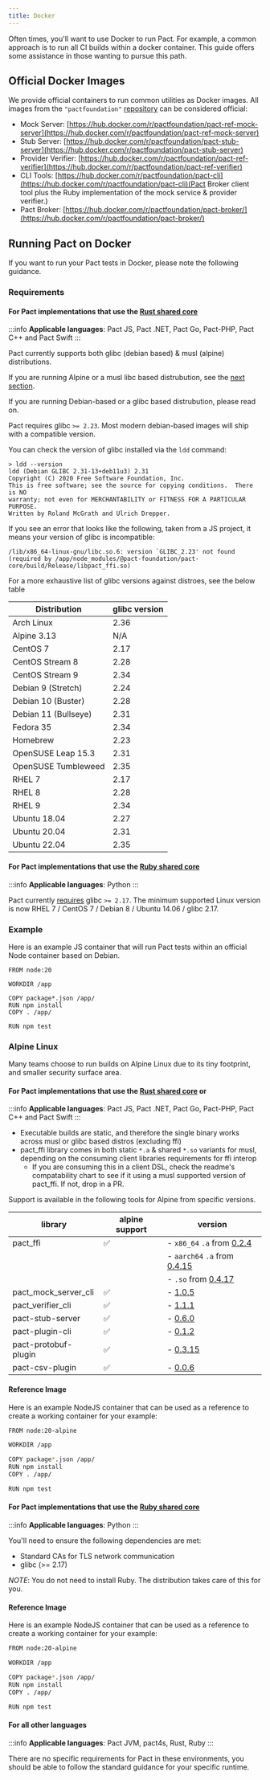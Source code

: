 ```yaml
---
title: Docker
---
```


Often times, you'll want to use Docker to run Pact. For example, a common approach is to run all CI builds within a docker container. This guide offers some assistance in those wanting to pursue this path.

## Official Docker Images

We provide official containers to run common utilities as Docker images. All images from the `"pactfoundation"` [repository](https://hub.docker.com/u/pactfoundation) can be considered official:

* Mock Server: [https://hub.docker.com/r/pactfoundation/pact-ref-mock-server](https://hub.docker.com/r/pactfoundation/pact-ref-mock-server)
* Stub Server: [https://hub.docker.com/r/pactfoundation/pact-stub-server](https://hub.docker.com/r/pactfoundation/pact-stub-server)
* Provider Verifier: [https://hub.docker.com/r/pactfoundation/pact-ref-verifier](https://hub.docker.com/r/pactfoundation/pact-ref-verifier)
* CLI Tools: [https://hub.docker.com/r/pactfoundation/pact-cli](https://hub.docker.com/r/pactfoundation/pact-cli)(Pact Broker client tool plus the Ruby implementation of the mock service & provider verifier.)
* Pact Broker: [https://hub.docker.com/r/pactfoundation/pact-broker/](https://hub.docker.com/r/pactfoundation/pact-broker/)

## Running Pact on Docker

If you want to run your Pact tests in Docker, please note the following guidance.

### Requirements

#### For Pact implementations that use the [Rust shared core](roadmap/feature_support)
:::info
**Applicable languages**: Pact JS, Pact .NET, Pact Go, Pact-PHP, Pact C++ and Pact Swift
:::

Pact currently supports both glibc (debian based) & musl (alpine) distributions.

If you are running Alpine or a musl libc based distrubution, see the [next section](#alpine-linux).

If you are running Debian-based or a glibc based distrubution, please read on.

Pact requires glibc `>= 2.23`. Most modern debian-based images will ship with a compatible version.

You can check the version of glibc installed via the `ldd` command:

```
> ldd --version
ldd (Debian GLIBC 2.31-13+deb11u3) 2.31
Copyright (C) 2020 Free Software Foundation, Inc.
This is free software; see the source for copying conditions.  There is NO
warranty; not even for MERCHANTABILITY or FITNESS FOR A PARTICULAR PURPOSE.
Written by Roland McGrath and Ulrich Drepper.
```

If you see an error that looks like the following, taken from a JS project, it means your version of glibc is incompatible:

```
/lib/x86_64-linux-gnu/libc.so.6: version `GLIBC_2.23' not found (required by /app/node_modules/@pact-foundation/pact-core/build/Release/libpact_ffi.so)
```

For a more exhaustive list of glibc versions against distroes, see the below table

Distribution | glibc version
-- | --
Arch Linux | 2.36
Alpine 3.13 | N/A
CentOS 7 | 2.17
CentOS Stream 8 | 2.28
CentOS Stream 9 | 2.34
Debian 9 (Stretch) | 2.24
Debian 10 (Buster) | 2.28
Debian 11 (Bullseye) | 2.31
Fedora 35 | 2.34
Homebrew | 2.23
OpenSUSE Leap 15.3 | 2.31
OpenSUSE Tumbleweed | 2.35
RHEL 7 | 2.17
RHEL 8 | 2.28
RHEL 9 | 2.34
Ubuntu 18.04 | 2.27
Ubuntu 20.04 | 2.31
Ubuntu 22.04 | 2.35


#### For Pact implementations that use the [Ruby shared core](roadmap/feature_support) 
:::info
**Applicable languages**: Python
:::

Pact currently [requires](https://github.com/phusion/traveling-ruby/blob/10262231f19238c638e7a4806408cf1e57cb2dca/CHANGELOG.md#version-20210206) glibc `>= 2.17`. The minimum supported Linux version is now RHEL 7 / CentOS 7 / Debian 8 / Ubuntu 14.06 / glibc 2.17.

### Example

Here is an example JS container that will run Pact tests within an official Node container based on Debian.

```shell
FROM node:20

WORKDIR /app

COPY package*.json /app/
RUN npm install
COPY . /app/

RUN npm test
```

### Alpine Linux

Many teams choose to run builds on Alpine Linux due to its tiny footprint, and smaller security surface area. 

#### For Pact implementations that use the [Rust shared core](roadmap/feature_support) or 
:::info
**Applicable languages**: Pact JS, Pact .NET, Pact Go, Pact-PHP, Pact C++ and Pact Swift
:::

- Executable builds are static, and therefore the single binary works across musl or glibc based distros (excluding ffi)
- pact_ffi library comes in both static `*.a` & shared `*.so` variants for musl, depending on the consuming client libraries requirements for ffi interop
  - If you are consuming this in a client DSL, check the readme's compatability chart to see if it using a musl supported version of pact_ffi. If not, drop in a PR. 

Support is available in the following tools for Alpine from specific versions.

| library | alpine support | version | 
| -- | -- | -- | 
| pact_ffi | ✅  | - `x86_64` `.a` from [0.2.4](https://github.com/pact-foundation/pact-reference/releases/tag/libpact_ffi-v0.2.4)
| | | - `aarch64` `.a` from [0.4.15](https://github.com/pact-foundation/pact-reference/releases/tag/libpact_ffi-v0.4.15)|
| | | - `.so` from [0.4.17](https://github.com/pact-foundation/pact-reference/releases/tag/libpact_ffi-v0.4.17) | |
| pact_mock_server_cli | ✅ | - [1.0.5](https://github.com/pact-foundation/pact-reference/releases/tag/pact_mock_server_cli-v1.0.5)
| pact_verifier_cli | ✅ | - [1.1.1](https://github.com/pact-foundation/pact-reference/releases/tag/pact_verifier_cli-v1.1.1)
| pact-stub-server | ✅ | - [0.6.0](https://github.com/pact-foundation/pact-stub-server/releases/tag/v0.6.0) | 
| pact-plugin-cli | ✅ | - [0.1.2](https://github.com/pact-foundation/pact-plugins/releases/tag/pact-plugin-cli-v0.1.2) | 
| pact-protobuf-plugin | ✅ | - [0.3.15](https://github.com/pactflow/pact-protobuf-plugin/releases/tag/v-0.3.15) | 
| pact-csv-plugin | ✅ | - [0.0.6](https://github.com/pact-foundation/pact-plugins/releases/tag/csv-plugin-0.0.6) | 

#### Reference Image

Here is an example NodeJS container that can be used as a reference to create a working container for your example:

```bash
FROM node:20-alpine

WORKDIR /app

COPY package*.json /app/
RUN npm install
COPY . /app/

RUN npm test
```

#### For Pact implementations that use the [Ruby shared core](roadmap/feature_support) 
:::info
**Applicable languages**: Python
:::

You'll need to ensure the following dependencies are met:

* Standard CAs for TLS network communication
* glibc (>= 2.17)

_NOTE_: You do not need to install Ruby. The distribution takes care of this for you.

#### Reference Image

Here is an example NodeJS container that can be used as a reference to create a working container for your example:

```bash
FROM node:20-alpine

WORKDIR /app

COPY package*.json /app/
RUN npm install
COPY . /app/

RUN npm test
```


#### For all other languages
:::info
**Applicable languages**: Pact JVM, pact4s, Rust, Ruby
:::

There are no specific requirements for Pact in these environments, you should be able to follow the standard guidance for your specific runtime.
